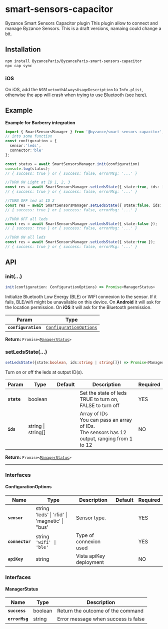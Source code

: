 # smart-sensors-capacitor

Byzance Smart Sensors Capacitor plugin
This plugin allow to connect and manage Byzance Sensors.
This is a draft versions, namaing could change a bit.

## Installation

```bash
npm install ByzanceParis/ByzanceParis-smart-sensors-capacitor
npx cap sync
```
### iOS
On iOS, add the `NSBluetoothAlwaysUsageDescription` to `Info.plist`, otherwise the app will crash when trying to use Bluetooth (see [here](https://developer.apple.com/documentation/corebluetooth)).



## Example
**Example for Burberry integration**  
  ```typescript
  import { SmartSensorsManager } from '@byzance/smart-sensors-capacitor';
  // into some function
  const configuration = {
    sensor:'leds', 
    connector:'ble' 
  };

  const status = await SmartSensorsManager.init(configuration)
  console.log(status); 
  // { success: true } or { success: false, errorMsg: '...' }

  //TURN ON Light at ID 1, 2, 3
  const res = await SmartSensorsManager.setLedsState({ state:true, ids: ['1', '2', '3'] });
  // { success: true } or { success: false, errorMsg: '...' }
  
  //TURN OFF led at ID 2
  const res = await SmartSensorsManager.setLedsState({ state:false, ids: ['2'] });
  // { success: true } or { success: false, errorMsg: '...' }

  //TURN OFF all leds 
  const res = await SmartSensorsManager.setLedsState({ state:false });
  // { success: true } or { success: false, errorMsg: '...' }

  //TURN ON all leds 
  const res = await SmartSensorsManager.setLedsState({ state:true });
  // { success: true } or { success: false, errorMsg: '...' }

  ```



## API
### init(...)

```typescript
init(configuration: ConfigurationOptions) => Promise<ManagerStatus>
```
Initialize Bluetooth Low Energy (BLE) or WIFI connexion to the sensor. If it fails, BLE/wifi might be unavailable on this device.
On **Android** it will ask for the location permission. On **iOS** it will ask for the Bluetooth permission.

| Param         | Type                                                            |
| ------------- | --------------------------------------------------------------- |
| **`configuration`** | <code><a href="#configurationoptions">ConfigurationOptions</a></code> |

**Return:** <code>Promise&lt;<a href="#managerstatus">ManagerStatus</a>&gt;</code>

### setLedsState(...)

```typescript
setLedsState({state:boolean, ids:string | string[]}) => Promise<ManagerStatus>
```
Turn on or off the leds at output ID(s).


| Param         | Type         | Default      | Description      | Required | 
| ------------- | ------------ | ------------ |----------------- |----------- |
| **`state`** | boolean| | Set the state of leds<br> TRUE to turn on, FALSE to turn off | YES | 
| **`ids`** | string \| string[]| | Array of IDs<br>You can pass an array of IDs.<br>The sensors has 12 output, ranging from 1 to 12  | NO | 

**Return:** <code>Promise&lt;<a href="#managerstatus">ManagerStatus</a>&gt;</code>

---
### Interfaces
#### ConfigurationOptions

| Name                          | Type                 | Description     | Default            | Required            |
| ----------------------------- | -------------------- |----------------|--------------------|-----| 
| **`sensor`** | string<br>'leds' \| 'rfid' \| 'magnetic' \| "bus'</code> | Sensor type. | | YES |
| **`connector`** | string<br> <code>'wifi' \| 'ble'</code> | Type of connexion used | | YES |
| **`apiKey`** | string | Vista apiKey deployment |  | NO |

### Interfaces
#### ManagerStatus

| Name                          | Type                 | Description     |
| ----------------------------- | -------------------- |----------------| 
| **`success`** | boolean | Return the outcome of the command  |
| **`errorMsg`** | string | Error message when success is false |

